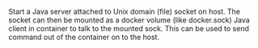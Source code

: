 Start a Java server attached to Unix domain (file) socket on host.
The socket can then be mounted as a docker volume (like docker.sock)
Java client in container to talk to the mounted sock.
This can be used to send command out of the container on to the host.